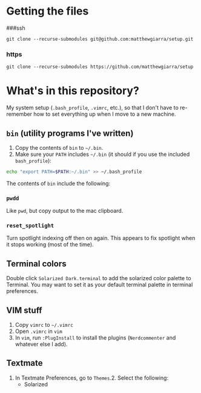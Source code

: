 # Getting the files
###ssh


```
git clone --recurse-submodules git@github.com:matthewgiarra/setup.git
```

### https


```
git clone --recurse-submodules https://github.com/matthewgiarra/setup
```



# What's in this repository?
My system setup (`.bash_profile`, `.vimrc`, etc.), so that I don't have to re-remember how to set everything up when I move to a new machine.

## `bin` (utility programs I've written)
1. Copy the contents of `bin` to `~/.bin`. 
2. Make sure your `PATH` includes `~/.bin` (it should if you use the included `bash_profile`):

```bash
echo "export PATH=$PATH:~/.bin" >> ~/.bash_profile

```

The contents of `bin` include the following:

### `pwdd`
Like `pwd`, but copy output to the mac clipboard.

### `reset_spotlight`
Turn spotlight indexing off then on again. This appears to fix spotlight when it stops working (most of the time).



## Terminal colors
Double click `Solarized Dark.terminal` to add the solarized color palette to Terminal. You may want to set it as your default terminal palette in terminal preferences. 

## VIM stuff

1. Copy `vimrc` to `~/.vimrc`
2. Open `.vimrc` in `vim`
3. In `vim`, run `:PlugInstall` to install the plugins (`Nerdcommenter` and whatever else I add).


## Textmate
1. In Textmate Preferences, go to `Themes`.2. Select the following:
	- Solarized
